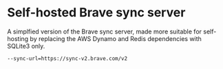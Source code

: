 # Self-hosted Brave sync server

A simplfied version of the Brave sync server, made more suitable for
self-hosting by replacing the AWS Dynamo and Redis dependencies with
SQLite3 only.

```
--sync-url=https://sync-v2.brave.com/v2
```
